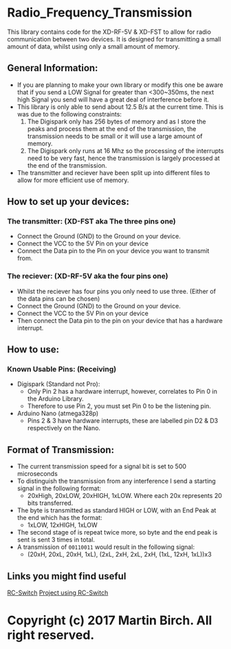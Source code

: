 # Radio_Frequency_Transmission
This library contains code for the XD-RF-5V &amp; XD-FST to allow for radio communication between two devices.
It is designed for transmitting a small amount of data, whilst using only a small amount of memory.

## General Information:
* If you are planning to make your own library or modify this one be aware that if you send a LOW Signal for greater than <300~350ms, the next high Signal you send will have a great deal of interference before it.
* This library is only able to send about 12.5 B/s at the current time. This is was due to the following constraints:
  1. The Digispark only has 256 bytes of memory and as I store the peaks and process them at the end of the transmission, the transmission needs to be small or it will use a large amount of memory.
  2. The Digispark only runs at 16 Mhz so the processing of the interrupts need to be very fast, hence the transmission is largely processed at the end of the transmission.
* The transmitter and reciever have been split up into different files to allow for more efficient use of memory.


## How to set up your devices:

### The transmitter: (XD-FST aka The three pins one)

* Connect the Ground (GND) to the Ground on your device.
* Connect the VCC to the 5V Pin on your device
* Connect the Data pin to the Pin on your device you want to transmit from.

### The reciever: (XD-RF-5V aka the four pins one)

* Whilst the reciever has four pins you only need to use three. (Either of the data pins can be chosen)
* Connect the Ground (GND) to the Ground on your device.
* Connect the VCC to the 5V Pin on your device
* Then connect the Data pin to the pin on your device that has a hardware interrupt.


## How to use:
### Known Usable Pins: (Receiving)
* Digispark (Standard not Pro):
  * Only Pin 2 has a hardware interrupt, however, correlates to Pin 0 in the Arduino Library.
  * Therefore to use Pin 2, you must set Pin 0 to be the listening pin.
* Arduino Nano (atmega328p)
  * Pins 2 & 3 have hardware interrupts, these are labelled pin D2 & D3 respectively on the Nano.


## Format of Transmission:
* The current transmission speed for a signal bit is set to 500 microseconds
* To distinguish the transmission from any interference I send a starting signal in the following format: 
  * 20xHigh, 20xLOW, 20xHIGH, 1xLOW. Where each 20x represents 20 bits transferred.
* The byte is transmitted as standard HIGH or LOW, with an End Peak at the end which has the format:
  * 1xLOW, 12xHIGH, 1xLOW
* The second stage of is repeat twice more, so byte and the end peak is sent is sent 3 times in total.
* A transmission of `00110011` would result in the following signal:
  * (20xH, 20xL, 20xH, 1xL), (2xL, 2xH, 2xL, 2xH, (1xL, 12xH, 1xL))x3 


## Links you might find useful
[RC-Switch](https://github.com/sui77/rc-switch)
[Project using RC-Switch](https://sites.google.com/site/summerfuelrobots/arduino-sensor-tutorials/rf-wireless-transmitter-receiver-module-433mhz-for-arduino)

# Copyright (c) 2017 Martin Birch.  All right reserved.
